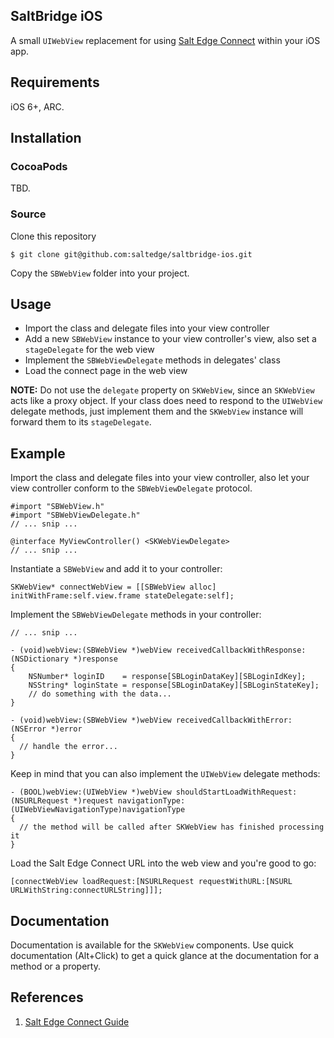 ## SaltBridge iOS

A small `UIWebView` replacement for using [Salt Edge Connect](https://docs.saltedge.com/guides/connect/) within your iOS app.

## Requirements

iOS 6+, ARC.

## Installation
### CocoaPods

TBD.

### Source

Clone this repository

`$ git clone git@github.com:saltedge/saltbridge-ios.git`

Copy the `SBWebView` folder into your project.

## Usage

* Import the class and delegate files into your view controller
* Add a new `SBWebView` instance to your view controller's view, also set a `stageDelegate` for the web view
* Implement the `SBWebViewDelegate` methods in delegates' class
* Load the connect page in the web view

**NOTE:** Do not use the `delegate` property on `SKWebView`, since an `SKWebView` acts like a proxy object. If your class does need to respond to the `UIWebView` delegate methods, just implement them and the `SKWebView` instance will forward them to its `stageDelegate`.

## Example

Import the class and delegate files into your view controller, also let your view controller conform to the `SBWebViewDelegate` protocol.

```objc
#import "SBWebView.h"
#import "SBWebViewDelegate.h"
// ... snip ...

@interface MyViewController() <SKWebViewDelegate>
// ... snip ...
```

Instantiate a `SBWebView` and add it to your controller:

```objc
SKWebView* connectWebView = [[SBWebView alloc] initWithFrame:self.view.frame stateDelegate:self];
```

Implement the `SBWebViewDelegate` methods in your controller:

```objc
// ... snip ...

- (void)webView:(SBWebView *)webView receivedCallbackWithResponse:(NSDictionary *)response
{
    NSNumber* loginID    = response[SBLoginDataKey][SBLoginIdKey];
    NSString* loginState = response[SBLoginDataKey][SBLoginStateKey];
    // do something with the data...
}

- (void)webView:(SBWebView *)webView receivedCallbackWithError:(NSError *)error
{
  // handle the error...
}
```

Keep in mind that you can also implement the `UIWebView` delegate methods:

```objc
- (BOOL)webView:(UIWebView *)webView shouldStartLoadWithRequest:(NSURLRequest *)request navigationType:(UIWebViewNavigationType)navigationType
{
  // the method will be called after SKWebView has finished processing it
}
```

Load the Salt Edge Connect URL into the web view and you're good to go:

```objc
[connectWebView loadRequest:[NSURLRequest requestWithURL:[NSURL URLWithString:connectURLString]]];
```

## Documentation

Documentation is available for the `SKWebView` components. Use quick documentation (Alt+Click) to get a quick glance at the documentation for a method or a property.

## References

1. [Salt Edge Connect Guide](https://docs.saltedge.com/guides/connect/)
